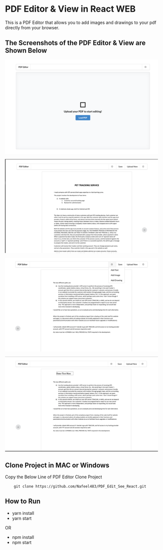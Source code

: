 # PDF Editor & View in React WEB

This is a PDF Editor that allows you to add images and drawings to your pdf directly from your browser.

## The Screenshots of the PDF Editor & View are Shown Below
![PDF Editor & View](screenshots/PDF-EDITOR-1.png)

![PDF Editor & View](screenshots/PDF-EDITOR-2.png)

![PDF Editor & View](screenshots/PDF-EDITOR-3.png)

![PDF Editor & View](screenshots/PDF-EDITOR-4.png)


## Clone Project in MAC or Windows
Copy the Below Line of PDF Editor Clone Project 

        git clone https://github.com/Nafeel483/PDF_Edit_See_React.git

## How to Run

* yarn install
* yarn start


OR


* npm install
* npm start
